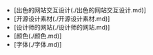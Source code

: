 - [出色的网站交互设计(./出色的网站交互设计.md)]
- [开源设计素材(./开源设计素材.md)]
- [设计师的网站(./设计师的网站.md)]
- [颜色(./颜色.md)]
- [字体(./字体.md)]
